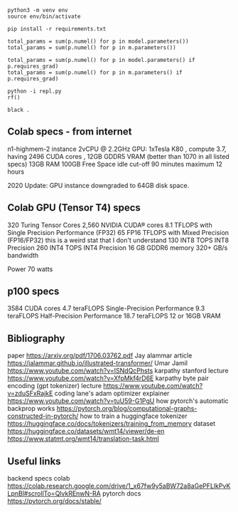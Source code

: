 ```
python3 -m venv env
source env/bin/activate

pip install -r requirements.txt

total_params = sum(p.numel() for p in model.parameters())
total_params = sum(p.numel() for p in m.parameters())

total_params = sum(p.numel() for p in model.parameters() if p.requires_grad)
total_params = sum(p.numel() for p in m.parameters() if p.requires_grad)

python -i repl.py
rf()

black .
```




## Colab specs - from internet
n1-highmem-2 instance
2vCPU @ 2.2GHz
GPU: 1xTesla K80 , compute 3.7, having 2496 CUDA cores , 12GB GDDR5 VRAM
  (better than 1070 in all listed specs)
13GB RAM
100GB Free Space
idle cut-off 90 minutes
maximum 12 hours

2020 Update:
GPU instance downgraded to 64GB disk space.

## Colab GPU (Tensor T4) specs
320 Turing Tensor Cores
2,560 NVIDIA CUDA® cores
8.1 TFLOPS with Single Precision Performance (FP32)
65 FP16 TFLOPS with Mixed Precision (FP16/FP32)
  this is a weird stat that I don't understand
130 INT8 TOPS INT8 Precision
260 INT4 TOPS INT4 Precision
16 GB GDDR6 memory
320+ GB/s bandwidth

 
 
Power
70 watts

## p100 specs
3584 CUDA cores
4.7 teraFLOPS
Single-Precision Performance	9.3 teraFLOPS
Half-Precision Performance	18.7 teraFLOPS
12 or 16GB VRAM

## Bibliography
paper
  https://arxiv.org/pdf/1706.03762.pdf
Jay alammar article
  https://jalammar.github.io/illustrated-transformer/
Umar Jamil
  https://www.youtube.com/watch?v=ISNdQcPhsts
karpathy stanford lecture
  https://www.youtube.com/watch?v=XfpMkf4rD6E
karpathy byte pair encoding (gpt tokenizer) lecture
  https://www.youtube.com/watch?v=zduSFxRajkE
coding lane's adam optimizer explainer
  https://www.youtube.com/watch?v=tuU59-G1PgU
how pytorch's automatic backprop works
  https://pytorch.org/blog/computational-graphs-constructed-in-pytorch/
how to train a huggingface tokenizer
  https://huggingface.co/docs/tokenizers/training_from_memory
dataset
  https://huggingface.co/datasets/wmt14/viewer/de-en
  https://www.statmt.org/wmt14/translation-task.html

## Useful links
backend specs colab
  https://colab.research.google.com/drive/1_x67fw9y5aBW72a8aGePFLlkPvKLpnBl#scrollTo=QlvkREnwN-RA
pytorch docs
  https://pytorch.org/docs/stable/
